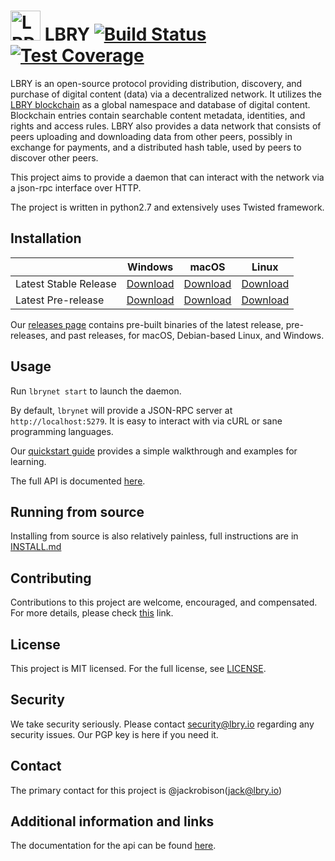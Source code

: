 # <img src="https://raw.githubusercontent.com/lbryio/lbry/master/icons/48x48.png" alt="LBRY" width="48" height="48" /> LBRY [![Build Status](https://travis-ci.org/lbryio/lbry.svg?branch=master)](https://travis-ci.org/lbryio/lbry) [![Test Coverage](https://codecov.io/gh/lbryio/lbry/branch/master/graph/badge.svg)](https://codecov.io/gh/lbryio/lbry)

LBRY is an open-source protocol providing distribution, discovery, and purchase of digital content (data) via a decentralized network. It utilizes the [LBRY blockchain](https://github.com/lbryio/lbrycrd) as a global namespace and database of digital content. Blockchain entries contain searchable content metadata, identities, and rights and access rules. LBRY also provides a data network that consists of peers uploading and downloading data from other peers, possibly in exchange for payments, and a distributed hash table, used by peers to discover other peers.

This project aims to provide a daemon that can interact with the network via a json-rpc interface over HTTP.

The project is written in python2.7 and extensively uses Twisted framework.

## Installation

|                       | Windows                                      | macOS                                        | Linux                                        |
| --------------------- | -------------------------------------------- | -------------------------------------------- | -------------------------------------------- |
| Latest Stable Release | [Download](https://github.com/lbryio/lbry/releases/download/v0.20.0/lbrynet-daemon-v0.20.0-windows.zip)     | [Download](https://github.com/lbryio/lbry/releases/download/v0.20.0/lbrynet-daemon-v0.20.0-macos.zip)     | [Download](https://github.com/lbryio/lbry/releases/download/v0.20.0/lbrynet-daemon-v0.20.0-linux.zip)     |
| Latest Pre-release     | [Download](https://github.com/lbryio/lbry/releases/download/untagged-99114fa31abbfe3a5ef4/lbrynet-daemon-v0.20.1rc3-windows.zip) | [Download](https://github.com/lbryio/lbry/releases/download/untagged-99114fa31abbfe3a5ef4/lbrynet-daemon-v0.20.1rc3-macos.zip) | [Download](https://github.com/lbryio/lbry/releases/download/v0.20.1rc4/lbrynet-daemon-v0.20.1rc4-linux.zip) |

Our [releases page](https://github.com/lbryio/lbry/releases) contains pre-built binaries of the latest release, pre-releases, and past releases, for macOS, Debian-based Linux, and Windows.

## Usage

Run `lbrynet start` to launch the daemon.

By default, `lbrynet` will provide a JSON-RPC server at `http://localhost:5279`. It is easy to interact with via cURL or sane programming languages.

Our [quickstart guide](http://lbry.io/quickstart) provides a simple walkthrough and examples for learning.

The full API is documented [here](https://lbryio.github.io/lbry/cli).

## Running from source

Installing from source is also relatively painless, full instructions are in [INSTALL.md](INSTALL.md)

## Contributing

Contributions to this project are welcome, encouraged, and compensated. For more details, please check [this](https://lbry.io/faq/contributing) link.

## License

This project is MIT licensed. For the full license, see [LICENSE](LICENSE).

## Security

We take security seriously. Please contact security@lbry.io regarding any security issues. Our PGP key is here if you need it.

## Contact

The primary contact for this project is @jackrobison(jack@lbry.io)

## Additional information and links

The documentation for the api can be found [here](https://lbry.io/api).
